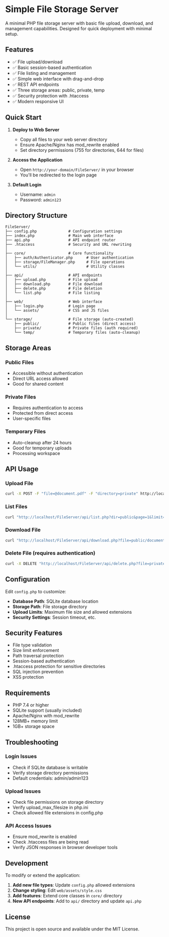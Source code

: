 # Simple File Storage Server

A minimal PHP file storage server with basic file upload, download, and management capabilities. Designed for quick deployment with minimal setup.

## Features

- ✅ File upload/download
- ✅ Basic session-based authentication
- ✅ File listing and management
- ✅ Simple web interface with drag-and-drop
- ✅ REST API endpoints
- ✅ Three storage areas: public, private, temp
- ✅ Security protection with .htaccess
- ✅ Modern responsive UI

## Quick Start

1. **Deploy to Web Server**
   - Copy all files to your web server directory
   - Ensure Apache/Nginx has mod_rewrite enabled
   - Set directory permissions (755 for directories, 644 for files)

2. **Access the Application**
   - Open `http://your-domain/FileServer/` in your browser
   - You'll be redirected to the login page

3. **Default Login**
   - Username: `admin`
   - Password: `admin123`

## Directory Structure

```
FileServer/
├── config.php              # Configuration settings
├── index.php               # Main web interface
├── api.php                 # API endpoint router
├── .htaccess               # Security and URL rewriting
│
├── core/                   # Core functionality
│   ├── auth/Authenticator.php      # User authentication
│   ├── storage/FileManager.php     # File operations
│   └── utils/                      # Utility classes
│
├── api/                    # API endpoints
│   ├── upload.php          # File upload
│   ├── download.php        # File download  
│   ├── delete.php          # File deletion
│   └── list.php            # File listing
│
├── web/                    # Web interface
│   ├── login.php           # Login page
│   └── assets/             # CSS and JS files
│
└── storage/                # File storage (auto-created)
    ├── public/             # Public files (direct access)
    ├── private/            # Private files (auth required)
    └── temp/               # Temporary files (auto-cleanup)
```

## Storage Areas

### Public Files
- Accessible without authentication
- Direct URL access allowed
- Good for shared content

### Private Files  
- Requires authentication to access
- Protected from direct access
- User-specific files

### Temporary Files
- Auto-cleanup after 24 hours
- Good for temporary uploads
- Processing workspace

## API Usage

### Upload File
```bash
curl -X POST -F "file=@document.pdf" -F "directory=private" http://localhost/FileServer/api/upload.php
```

### List Files
```bash
curl "http://localhost/FileServer/api/list.php?dir=public&page=1&limit=20"
```

### Download File
```bash
curl "http://localhost/FileServer/api/download.php?file=public/document.pdf" -o document.pdf
```

### Delete File (requires authentication)
```bash
curl -X DELETE "http://localhost/FileServer/api/delete.php?file=private/document.pdf"
```

## Configuration

Edit `config.php` to customize:

- **Database Path**: SQLite database location
- **Storage Path**: File storage directory
- **Upload Limits**: Maximum file size and allowed extensions
- **Security Settings**: Session timeout, etc.

## Security Features

- File type validation
- Size limit enforcement  
- Path traversal protection
- Session-based authentication
- .htaccess protection for sensitive directories
- SQL injection prevention
- XSS protection

## Requirements

- PHP 7.4 or higher
- SQLite support (usually included)
- Apache/Nginx with mod_rewrite
- 128MB+ memory limit
- 1GB+ storage space

## Troubleshooting

### Login Issues
- Check if SQLite database is writable
- Verify storage directory permissions
- Default credentials: admin/admin123

### Upload Issues  
- Check file permissions on storage directory
- Verify upload_max_filesize in php.ini
- Check allowed file extensions in config.php

### API Access Issues
- Ensure mod_rewrite is enabled
- Check .htaccess files are being read
- Verify JSON responses in browser developer tools

## Development

To modify or extend the application:

1. **Add new file types**: Update `config.php` allowed extensions
2. **Change styling**: Edit `web/assets/style.css`
3. **Add features**: Extend core classes in `core/` directory
4. **New API endpoints**: Add to `api/` directory and update `api.php`

## License

This project is open source and available under the MIT License.
